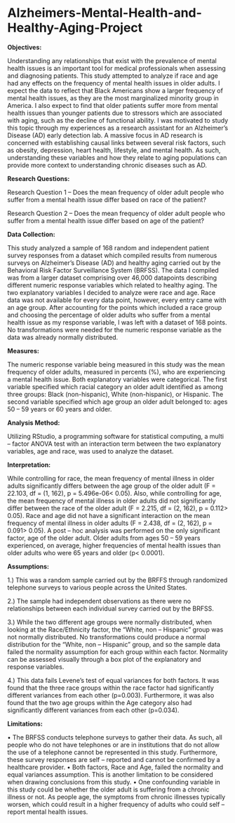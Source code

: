 # Alzheimers-Mental-Health-and-Healthy-Aging-Project

**Objectives:** 
  
  Understanding any relationships that exist with the prevalence of mental health issues is an important tool for medical professionals when assessing and diagnosing patients. This study attempted to analyze if race and age had any effects on the frequency of mental health issues in older adults. I expect the data to reflect that Black Americans show a larger frequency of mental health issues, as they are the most marginalized minority group in America. I also expect to find that older patients suffer more from mental health issues than younger patients due to stressors which are associated with aging, such as the decline of functional ability. I was motivated to study this topic through my experiences as a research assistant for an Alzheimer’s Disease (AD) early detection lab. A massive focus in AD research is concerned with establishing causal links between several risk factors, such as obesity, depression, heart health, lifestyle, and mental health. As such, understanding these variables and how they relate to aging populations can provide more context to understanding chronic diseases such as AD. 


**Research Questions:** 

  Research Question 1 – Does the mean frequency of older adult people who suffer from a mental health issue differ based on race of the patient?
  
  Research Question 2 – Does the mean frequency of older adult people who suffer from a mental health issue differ based on age of the patient?


**Data Collection:**

  This study analyzed a sample of 168 random and independent patient survey responses from a dataset which compiled results from numerous surveys on Alzheimer’s Disease (AD) and healthy aging carried out by the Behavioral Risk Factor Surveillance System (BRFSS). 
  The data I compiled was from a larger dataset comprising over 46,000 datapoints describing different numeric response variables which related to healthy aging. The two explanatory variables I decided to analyze were race and age. Race data was not available for every data point, however, every entry came with an age group. After accounting for the points which included a race group and choosing the percentage of older adults who suffer from a mental health issue as my response variable, I was left with a dataset of 168 points.  No transformations were needed for the numeric response variable as the data was already normally distributed.


**Measures:**

The numeric response variable being measured in this study was the mean frequency of older adults, measured in percents (%), who are experiencing a mental health issue. Both explanatory variables were categorical. The first variable specified which racial category an older adult identified as among three groups: Black (non-hispanic), White (non-hispanic), or Hispanic. The second variable specified which age group an older adult belonged to: ages 50 – 59 years or 60 years and older.


**Analysis Method:**

Utilizing RStudio, a programming software for statistical computing, a multi – factor ANOVA test with an interaction term between the two explanatory variables, age and race, was used to analyze the dataset.


**Interpretation:** 

While controlling for race, the mean frequency of mental illness in older adults significantly differs between the age group of the older adult (F = 22.103, df = (1, 162), p = 5.496e-06< 0.05). Also, while controlling for age, the mean frequency of mental illness in older adults did not significantly differ between the race of the older adult (F = 2.215, df = (2, 162), p = 0.112> 0.05). Race and age did not have a significant interaction on the mean frequency of mental illness in older adults (F = 2.438, df = (2, 162), p = 0.091> 0.05). A post – hoc analysis was performed on the only significant factor, age of the older adult. Older adults from ages 50 – 59 years experienced, on average, higher frequencies of mental health issues than older adults who were 65 years and older (p< 0.0001).  


**Assumptions:** 

  1.)	 This was a random sample carried out by the BRFFS through randomized telephone surveys to various people across the United States.
  
  2.)	 The sample had independent observations as there were no relationships between each individual survey carried out by the BRFSS.
 
  3.)	 While the two different age groups were normally distributed, when looking at the Race/Ethnicity factor, the “White, non – Hispanic” group was not normally distributed. No transformations could produce a normal distribution for the “White, non – Hispanic” group, and so the sample data failed the normality assumption for each group within each factor. Normality can be assessed visually through a box plot of the explanatory and response variables.   
 
  4.)	 This data fails Levene’s test of equal variances for both factors. It was found that the three race groups within the race factor had significantly different variances from each other (p=0.003). Furthermore, it was also found that the two age groups within the Age category also had significantly different variances from each other (p=0.034).


**Limitations:**

  •	The BRFSS conducts telephone surveys to gather their data. As such, all people who do not have telephones or are in institutions that do not allow the use of a telephone cannot be represented in this study. Furthermore, these survey responses are self – reported and cannot be confirmed by a healthcare provider. 
  •	Both factors, Race and Age, failed the normality and equal variances assumption. This is another limitation to be considered when drawing conclusions from this study.
  •	One confounding variable in this study could be whether the older adult is suffering from a chronic illness or not. As people age, the symptoms from chronic illnesses typically worsen, which could result in a higher frequency of adults who could self – report mental health issues.



